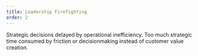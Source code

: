 ```yaml
---
title: Leadership Firefighting
order: 2
---
```


Strategic decisions delayed by operational inefficiency. Too much strategic time consumed by friction or decisionmaking instead of customer value creation.